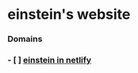 # einstein's website

### Domains
### - [ ] [einstein in netlify](https://einsteineducation.netlify.com/)
